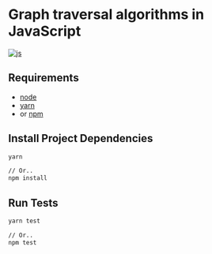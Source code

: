 # Graph traversal algorithms in JavaScript

[![js](https://github.com/claudemuller/algorithms/actions/workflows/graph-traversal.js.yaml/badge.svg)](https://github.com/claudemuller/algorithms/actions/workflows/graph-traversal.js.yaml)

## Requirements

- [node](https://nodejs.org/en)
- [yarn](https://yarnpkg.com/)
- or [npm](https://www.npmjs.com/)

## Install Project Dependencies

```bash
yarn

// Or..
npm install
```

## Run Tests

```bash
yarn test

// Or..
npm test
```
